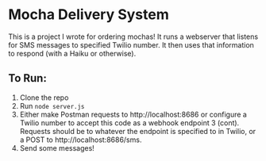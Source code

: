 # Mocha Delivery System

This is a project I wrote for ordering mochas! It runs a webserver that listens for SMS messages to specified Twilio number. It then uses that information to respond (with a Haiku or otherwise).

## To Run:

1. Clone the repo
2. Run `node server.js`
3. Either make Postman requests to http://localhost:8686 or configure a Twilio number to accept this code as a webhook endpoint
3 (cont). Requests should be to whatever the endpoint is specified to in Twilio, or a POST to http://localhost:8686/sms.
4. Send some messages!
